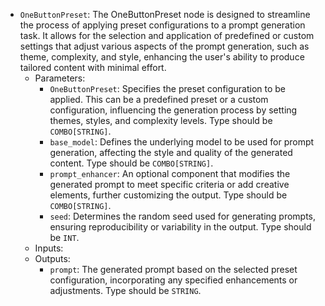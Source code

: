 - `OneButtonPreset`: The OneButtonPreset node is designed to streamline the process of applying preset configurations to a prompt generation task. It allows for the selection and application of predefined or custom settings that adjust various aspects of the prompt generation, such as theme, complexity, and style, enhancing the user's ability to produce tailored content with minimal effort.
    - Parameters:
        - `OneButtonPreset`: Specifies the preset configuration to be applied. This can be a predefined preset or a custom configuration, influencing the generation process by setting themes, styles, and complexity levels. Type should be `COMBO[STRING]`.
        - `base_model`: Defines the underlying model to be used for prompt generation, affecting the style and quality of the generated content. Type should be `COMBO[STRING]`.
        - `prompt_enhancer`: An optional component that modifies the generated prompt to meet specific criteria or add creative elements, further customizing the output. Type should be `COMBO[STRING]`.
        - `seed`: Determines the random seed used for generating prompts, ensuring reproducibility or variability in the output. Type should be `INT`.
    - Inputs:
    - Outputs:
        - `prompt`: The generated prompt based on the selected preset configuration, incorporating any specified enhancements or adjustments. Type should be `STRING`.
